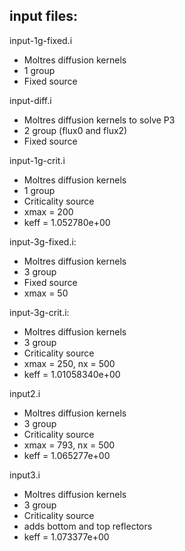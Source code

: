input files:
------------

input-1g-fixed.i
- Moltres diffusion kernels
- 1 group
- Fixed source

input-diff.i
- Moltres diffusion kernels to solve P3
- 2 group (flux0 and flux2)
- Fixed source

input-1g-crit.i
- Moltres diffusion kernels
- 1 group
- Criticality source
- xmax = 200
- keff = 1.052780e+00

input-3g-fixed.i:
- Moltres diffusion kernels
- 3 group
- Fixed source
- xmax = 50

input-3g-crit.i:
- Moltres diffusion kernels
- 3 group
- Criticality source
- xmax = 250, nx = 500
- keff = 1.01058340e+00

input2.i
- Moltres diffusion kernels
- 3 group
- Criticality source
- xmax = 793, nx = 500
- keff = 1.065277e+00

input3.i
- Moltres diffusion kernels
- 3 group
- Criticality source
- adds bottom and top reflectors
- keff = 1.073377e+00
